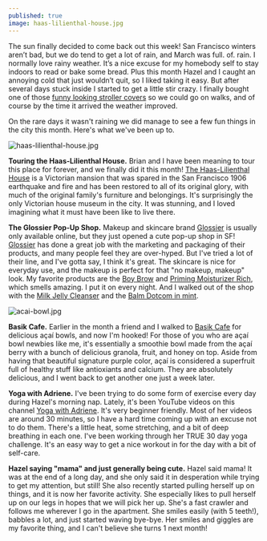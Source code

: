 ```yaml
---
published: true
image: haas-lilienthal-house.jpg
---
```

The sun finally decided to come back out this week! San Francisco winters aren’t bad, but we do tend to get a lot of rain, and March was full. of. rain. I normally love rainy weather. It’s a nice excuse for my homebody self to stay indoors to read or bake some bread. Plus this month Hazel and I caught an annoying cold that just wouldn’t quit, so I liked taking it easy. But after several days stuck inside I started to get a little stir crazy. I finally bought one of those [funny looking stroller covers](https://www.amazon.com/gp/product/B003N64Z7W/ref=as_li_tl?ie=UTF8&camp=1789&creative=9325&creativeASIN=B003N64Z7W&linkCode=as2&tag=redletterda04-20&linkId=71d721691058dd47edc95c5eaa58407c) so we could go on walks, and of course by the time it arrived the weather improved. 

On the rare days it wasn't raining we did manage to see a few fun things in the city this month. Here's what we've been up to. 

![haas-lilienthal-house.jpg]({{site.baseurl}}/img/haas-lilienthal-house.jpg)

**Touring the Haas-Lilienthal House.**
Brian and I have been meaning to tour this place for forever, and we finally did it this month! [The Haas-Lilienthal House](https://www.haas-lilienthalhouse.org) is a Victorian mansion that was spared in the San Francisco 1906 earthquake and fire and has been restored to all of its original glory, with much of the original family's furniture and belongings. It's surprisingly the only Victorian house museum in the city. It was stunning, and I loved imagining what it must have been like to live there. 

**The Glossier Pop-Up Shop.**
Makeup and skincare brand [Glossier](http://bff.glossier.com/) is usually only available online, but they just opened a cute pop-up shop in SF! [Glossier](http://bff.glossier.com/) has done a great job with the marketing and packaging of their products, and many people feel they are over-hyped. But I've tried a lot of their line, and I've gotta say, I think it's great. The skincare is nice for everyday use, and the makeup is perfect for that "no makeup, makeup" look. My favorite products are the [Boy Brow](https://www.glossier.com/products/boy-brow) and [Priming Moisturizer Rich](https://www.glossier.com/products/priming-moisturizer-rich), which smells amazing. I put it on every night. And I walked out of the shop with the [Milk Jelly Cleanser](https://www.glossier.com/products/milky-jelly-cleanser) and the [Balm Dotcom in mint](https://www.glossier.com/products/balm-dotcom).

![acai-bowl.jpg]({{site.baseurl}}/img/acai-bowl.jpg)

**Basik Cafe.**
Earlier in the month a friend and I walked to [Basik Cafe](https://www.yelp.com/biz/basik-cafe-san-francisco) for delicious açaí bowls, and now I'm hooked! For those of you who are açaí bowl newbies like me, it's essentially a smoothie bowl made from the açaí berry with a bunch of delicious granola, fruit, and honey on top. Aside from having that beautiful signature purple color, açaí is considered a superfruit full of healthy stuff like antioxiants and calcium. They are absolutely delicious, and I went back to get another one just a week later. 

**Yoga with Adriene.**
I've been trying to do some form of exercise every day during Hazel's morning nap.  Lately, it's been YouTube videos on this channel [Yoga with Adriene](https://www.youtube.com/user/yogawithadriene/). It's very beginner friendly. Most of her videos are around 30 minutes, so I have a hard time coming up with an excuse not to do them. There's a little heat, some stretching, and a bit of deep breathing in each one. I've been working through her TRUE 30 day yoga challenge. It's an easy way to get a nice workout in for the day with a bit of self-care. 

**Hazel saying "mama" and just generally being cute.** 
Hazel said mama! It was at the end of a long day, and she only said it in desperation while trying to get my attention, but still! She also recently started pulling herself up on things, and it is now her favorite activity. She especially likes to pull herself up on our legs in hopes that we will pick her up. She's a fast crawler and follows me wherever I go in the apartment. She smiles easily (with 5 teeth!), babbles a lot, and just started waving bye-bye. Her smiles and giggles are my favorite thing, and I can't believe she turns 1 next month!
